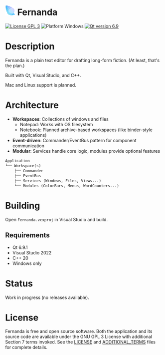 # ![Colorful conch shell icon](Fernanda/resources/icons/Fernanda-32.png) Fernanda

[![License GPL 3](https://img.shields.io/badge/License-GPL%203-red.svg)](LICENSE)
![Platform Windows](https://img.shields.io/badge/Platform-Windows-blue.svg)
[![Qt version 6.9](https://img.shields.io/badge/Qt-6.9-green.svg)](https://www.qt.io/)

# Description

Fernanda is a plain text editor for drafting long-form fiction. (At least, that's the plan.)

Built with Qt, Visual Studio, and C++.

Mac and Linux support is planned.

# Architecture

- **Workspaces**: Collections of windows and files
  - Notepad: Works with OS filesystem
  - Notebook: Planned archive-based workspaces (like binder-style applications)
- **Event-driven**: Commander/EventBus pattern for component communication
- **Modular**: Services handle core logic, modules provide optional features

```
Application
└── Workspace(s)
    ├── Commander
    ├── EventBus
    ├── Services (Windows, Files, Views...)
    └── Modules (ColorBars, Menus, WordCounters...)
```

# Building

Open `Fernanda.vcxproj` in Visual Studio and build.

## Requirements

- Qt 6.9.1
- Visual Studio 2022
- C++ 20
- Windows only

# Status

Work in progress (no releases available).

# License

Fernanda is free and open source software. Both the application and its source code are available under the GNU GPL 3 License with additional Section 7 terms invoked. See the [LICENSE](LICENSE) and [ADDITIONAL_TERMS](ADDITIONAL_TERMS) files for complete details.